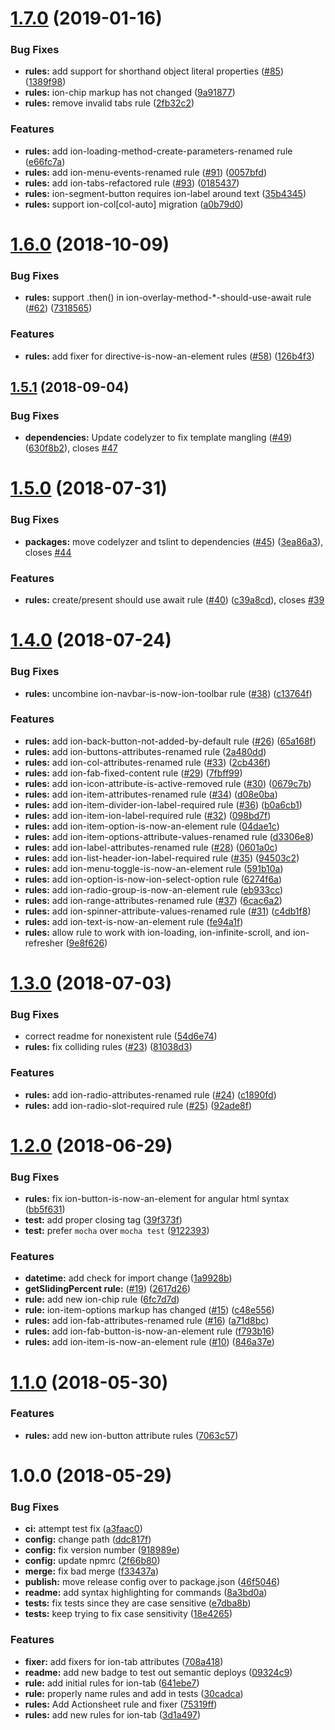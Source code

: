 # [1.7.0](https://github.com/ionic-team/v4-migration-tslint/compare/v1.6.0...v1.7.0) (2019-01-16)


### Bug Fixes

* **rules:** add support for shorthand object literal properties ([#85](https://github.com/ionic-team/v4-migration-tslint/issues/85)) ([1389f98](https://github.com/ionic-team/v4-migration-tslint/commit/1389f98))
* **rules:** ion-chip markup has not changed ([9a91877](https://github.com/ionic-team/v4-migration-tslint/commit/9a91877))
* **rules:** remove invalid tabs rule ([2fb32c2](https://github.com/ionic-team/v4-migration-tslint/commit/2fb32c2))


### Features

* **rules:** add ion-loading-method-create-parameters-renamed rule ([e66fc7a](https://github.com/ionic-team/v4-migration-tslint/commit/e66fc7a))
* **rules:** add ion-menu-events-renamed rule ([#91](https://github.com/ionic-team/v4-migration-tslint/issues/91)) ([0057bfd](https://github.com/ionic-team/v4-migration-tslint/commit/0057bfd))
* **rules:** add ion-tabs-refactored rule ([#93](https://github.com/ionic-team/v4-migration-tslint/issues/93)) ([0185437](https://github.com/ionic-team/v4-migration-tslint/commit/0185437))
* **rules:** ion-segment-button requires ion-label around text ([35b4345](https://github.com/ionic-team/v4-migration-tslint/commit/35b4345))
* **rules:** support ion-col[col-auto] migration ([a0b79d0](https://github.com/ionic-team/v4-migration-tslint/commit/a0b79d0))

# [1.6.0](https://github.com/ionic-team/v4-migration-tslint/compare/v1.5.1...v1.6.0) (2018-10-09)


### Bug Fixes

* **rules:** support .then() in ion-overlay-method-*-should-use-await rule ([#62](https://github.com/ionic-team/v4-migration-tslint/issues/62)) ([7318565](https://github.com/ionic-team/v4-migration-tslint/commit/7318565))


### Features

* **rules:** add fixer for directive-is-now-an-element rules ([#58](https://github.com/ionic-team/v4-migration-tslint/issues/58)) ([126b4f3](https://github.com/ionic-team/v4-migration-tslint/commit/126b4f3))

## [1.5.1](https://github.com/ionic-team/v4-migration-tslint/compare/v1.5.0...v1.5.1) (2018-09-04)


### Bug Fixes

* **dependencies:** Update codelyzer to fix template mangling ([#49](https://github.com/ionic-team/v4-migration-tslint/issues/49)) ([630f8b2](https://github.com/ionic-team/v4-migration-tslint/commit/630f8b2)), closes [#47](https://github.com/ionic-team/v4-migration-tslint/issues/47)

# [1.5.0](https://github.com/ionic-team/v4-migration-tslint/compare/v1.4.0...v1.5.0) (2018-07-31)


### Bug Fixes

* **packages:** move codelyzer and tslint to dependencies ([#45](https://github.com/ionic-team/v4-migration-tslint/issues/45)) ([3ea86a3](https://github.com/ionic-team/v4-migration-tslint/commit/3ea86a3)), closes [#44](https://github.com/ionic-team/v4-migration-tslint/issues/44)


### Features

* **rules:** create/present should use await rule ([#40](https://github.com/ionic-team/v4-migration-tslint/issues/40)) ([c39a8cd](https://github.com/ionic-team/v4-migration-tslint/commit/c39a8cd)), closes [#39](https://github.com/ionic-team/v4-migration-tslint/issues/39)

# [1.4.0](https://github.com/ionic-team/v4-migration-tslint/compare/v1.3.0...v1.4.0) (2018-07-24)


### Bug Fixes

* **rules:** uncombine ion-navbar-is-now-ion-toolbar rule ([#38](https://github.com/ionic-team/v4-migration-tslint/issues/38)) ([c13764f](https://github.com/ionic-team/v4-migration-tslint/commit/c13764f))


### Features

* **rules:** add ion-back-button-not-added-by-default rule ([#26](https://github.com/ionic-team/v4-migration-tslint/issues/26)) ([65a168f](https://github.com/ionic-team/v4-migration-tslint/commit/65a168f))
* **rules:** add ion-buttons-attributes-renamed rule ([2a480dd](https://github.com/ionic-team/v4-migration-tslint/commit/2a480dd))
* **rules:** add ion-col-attributes-renamed rule ([#33](https://github.com/ionic-team/v4-migration-tslint/issues/33)) ([2cb436f](https://github.com/ionic-team/v4-migration-tslint/commit/2cb436f))
* **rules:** add ion-fab-fixed-content rule ([#29](https://github.com/ionic-team/v4-migration-tslint/issues/29)) ([7fbff99](https://github.com/ionic-team/v4-migration-tslint/commit/7fbff99))
* **rules:** add ion-icon-attribute-is-active-removed rule ([#30](https://github.com/ionic-team/v4-migration-tslint/issues/30)) ([0679c7b](https://github.com/ionic-team/v4-migration-tslint/commit/0679c7b))
* **rules:** add ion-item-attributes-renamed rule ([#34](https://github.com/ionic-team/v4-migration-tslint/issues/34)) ([d08e0ba](https://github.com/ionic-team/v4-migration-tslint/commit/d08e0ba))
* **rules:** add ion-item-divider-ion-label-required rule ([#36](https://github.com/ionic-team/v4-migration-tslint/issues/36)) ([b0a6cb1](https://github.com/ionic-team/v4-migration-tslint/commit/b0a6cb1))
* **rules:** add ion-item-ion-label-required rule ([#32](https://github.com/ionic-team/v4-migration-tslint/issues/32)) ([098bd7f](https://github.com/ionic-team/v4-migration-tslint/commit/098bd7f))
* **rules:** add ion-item-option-is-now-an-element rule ([04dae1c](https://github.com/ionic-team/v4-migration-tslint/commit/04dae1c))
* **rules:** add ion-item-options-attribute-values-renamed rule ([d3306e8](https://github.com/ionic-team/v4-migration-tslint/commit/d3306e8))
* **rules:** add ion-label-attributes-renamed rule ([#28](https://github.com/ionic-team/v4-migration-tslint/issues/28)) ([0601a0c](https://github.com/ionic-team/v4-migration-tslint/commit/0601a0c))
* **rules:** add ion-list-header-ion-label-required rule ([#35](https://github.com/ionic-team/v4-migration-tslint/issues/35)) ([94503c2](https://github.com/ionic-team/v4-migration-tslint/commit/94503c2))
* **rules:** add ion-menu-toggle-is-now-an-element rule ([591b10a](https://github.com/ionic-team/v4-migration-tslint/commit/591b10a))
* **rules:** add ion-option-is-now-ion-select-option rule ([6274f6a](https://github.com/ionic-team/v4-migration-tslint/commit/6274f6a))
* **rules:** add ion-radio-group-is-now-an-element rule ([eb933cc](https://github.com/ionic-team/v4-migration-tslint/commit/eb933cc))
* **rules:** add ion-range-attributes-renamed rule ([#37](https://github.com/ionic-team/v4-migration-tslint/issues/37)) ([6cac6a2](https://github.com/ionic-team/v4-migration-tslint/commit/6cac6a2))
* **rules:** add ion-spinner-attribute-values-renamed rule ([#31](https://github.com/ionic-team/v4-migration-tslint/issues/31)) ([c4db1f8](https://github.com/ionic-team/v4-migration-tslint/commit/c4db1f8))
* **rules:** add ion-text-is-now-an-element rule ([fe94a1f](https://github.com/ionic-team/v4-migration-tslint/commit/fe94a1f))
* **rules:** allow rule to work with ion-loading, ion-infinite-scroll, and ion-refresher ([9e8f626](https://github.com/ionic-team/v4-migration-tslint/commit/9e8f626))

# [1.3.0](https://github.com/ionic-team/v4-migration-tslint/compare/v1.2.0...v1.3.0) (2018-07-03)


### Bug Fixes

* correct readme for nonexistent rule ([54d6e74](https://github.com/ionic-team/v4-migration-tslint/commit/54d6e74))
* **rules:** fix colliding rules  ([#23](https://github.com/ionic-team/v4-migration-tslint/issues/23)) ([81038d3](https://github.com/ionic-team/v4-migration-tslint/commit/81038d3))


### Features

* **rules:** add ion-radio-attributes-renamed rule ([#24](https://github.com/ionic-team/v4-migration-tslint/issues/24)) ([c1890fd](https://github.com/ionic-team/v4-migration-tslint/commit/c1890fd))
* **rules:** add ion-radio-slot-required rule ([#25](https://github.com/ionic-team/v4-migration-tslint/issues/25)) ([92ade8f](https://github.com/ionic-team/v4-migration-tslint/commit/92ade8f))

# [1.2.0](https://github.com/ionic-team/v4-migration-tslint/compare/v1.1.0...v1.2.0) (2018-06-29)


### Bug Fixes

* **rules:** fix ion-button-is-now-an-element for angular html syntax ([bb5f631](https://github.com/ionic-team/v4-migration-tslint/commit/bb5f631))
* **test:** add proper closing tag ([39f373f](https://github.com/ionic-team/v4-migration-tslint/commit/39f373f))
* **test:** prefer `mocha` over `mocha test` ([9122393](https://github.com/ionic-team/v4-migration-tslint/commit/9122393))


### Features

* **datetime:** add check for import change ([1a9928b](https://github.com/ionic-team/v4-migration-tslint/commit/1a9928b))
* **getSlidingPercent rule:** ([#19](https://github.com/ionic-team/v4-migration-tslint/issues/19)) ([2617d26](https://github.com/ionic-team/v4-migration-tslint/commit/2617d26))
* **rule:** add new ion-chip rule ([6fc7d7d](https://github.com/ionic-team/v4-migration-tslint/commit/6fc7d7d))
* **rule:** ion-item-options markup has changed ([#15](https://github.com/ionic-team/v4-migration-tslint/issues/15)) ([c48e556](https://github.com/ionic-team/v4-migration-tslint/commit/c48e556))
* **rules:** add ion-fab-attributes-renamed rule ([#16](https://github.com/ionic-team/v4-migration-tslint/issues/16)) ([a71d8bc](https://github.com/ionic-team/v4-migration-tslint/commit/a71d8bc))
* **rules:** add ion-fab-button-is-now-an-element rule ([f793b16](https://github.com/ionic-team/v4-migration-tslint/commit/f793b16))
* **rules:** add ion-item-is-now-an-element rule ([#10](https://github.com/ionic-team/v4-migration-tslint/issues/10)) ([846a37e](https://github.com/ionic-team/v4-migration-tslint/commit/846a37e))

<a name="1.1.0"></a>
# [1.1.0](https://github.com/ionic-team/v4-migration-tslint/compare/v1.0.0...v1.1.0) (2018-05-30)


### Features

* **rules:** add new ion-button attribute rules ([7063c57](https://github.com/ionic-team/v4-migration-tslint/commit/7063c57))

<a name="1.0.0"></a>
# 1.0.0 (2018-05-29)


### Bug Fixes

* **ci:** attempt test fix ([a3faac0](https://github.com/ionic-team/v4-migration-tslint/commit/a3faac0))
* **config:** change path ([ddc817f](https://github.com/ionic-team/v4-migration-tslint/commit/ddc817f))
* **config:** fix version number ([918989e](https://github.com/ionic-team/v4-migration-tslint/commit/918989e))
* **config:** update npmrc ([2f66b80](https://github.com/ionic-team/v4-migration-tslint/commit/2f66b80))
* **merge:** fix bad merge ([f33437a](https://github.com/ionic-team/v4-migration-tslint/commit/f33437a))
* **publish:** move release config over to package.json ([46f5046](https://github.com/ionic-team/v4-migration-tslint/commit/46f5046))
* **readme:** add syntax highlighting for commands ([8a3bd0a](https://github.com/ionic-team/v4-migration-tslint/commit/8a3bd0a))
* **tests:** fix tests since they are case sensitive ([e7dba8b](https://github.com/ionic-team/v4-migration-tslint/commit/e7dba8b))
* **tests:** keep trying to fix case sensitivity ([18e4265](https://github.com/ionic-team/v4-migration-tslint/commit/18e4265))


### Features

* **fixer:** add fixers for ion-tab attributes ([708a418](https://github.com/ionic-team/v4-migration-tslint/commit/708a418))
* **readme:** add new badge to test out semantic deploys ([09324c9](https://github.com/ionic-team/v4-migration-tslint/commit/09324c9))
* **rule:** add initial rules for ion-tab ([641ebe7](https://github.com/ionic-team/v4-migration-tslint/commit/641ebe7))
* **rule:** properly name rules and add in tests ([30cadca](https://github.com/ionic-team/v4-migration-tslint/commit/30cadca))
* **rules:** Add Actionsheet rule and fixer ([75319ff](https://github.com/ionic-team/v4-migration-tslint/commit/75319ff))
* **rules:** add new rules for ion-tab ([3d1a497](https://github.com/ionic-team/v4-migration-tslint/commit/3d1a497))
